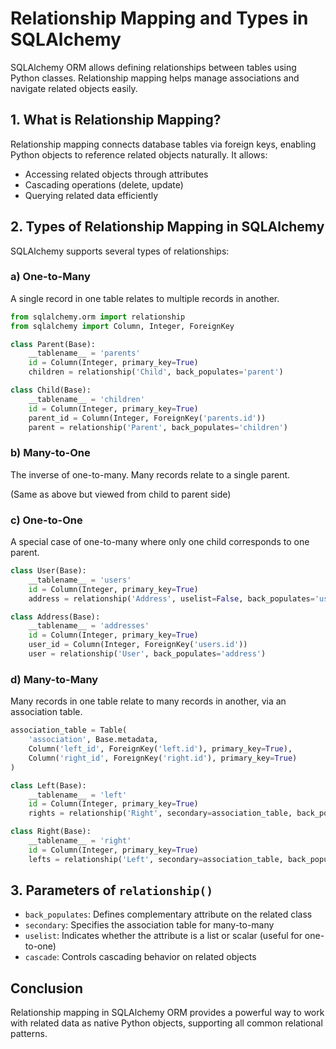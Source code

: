 # Relationship Mapping and Types in SQLAlchemy

SQLAlchemy ORM allows defining relationships between tables using Python classes. Relationship mapping helps manage associations and navigate related objects easily.

## 1. What is Relationship Mapping?

Relationship mapping connects database tables via foreign keys, enabling Python objects to reference related objects naturally. It allows:

- Accessing related objects through attributes
- Cascading operations (delete, update)
- Querying related data efficiently

## 2. Types of Relationship Mapping in SQLAlchemy

SQLAlchemy supports several types of relationships:

### a) One-to-Many

A single record in one table relates to multiple records in another.

```python
from sqlalchemy.orm import relationship
from sqlalchemy import Column, Integer, ForeignKey

class Parent(Base):
    __tablename__ = 'parents'
    id = Column(Integer, primary_key=True)
    children = relationship('Child', back_populates='parent')

class Child(Base):
    __tablename__ = 'children'
    id = Column(Integer, primary_key=True)
    parent_id = Column(Integer, ForeignKey('parents.id'))
    parent = relationship('Parent', back_populates='children')
```

### b) Many-to-One

The inverse of one-to-many. Many records relate to a single parent.

(Same as above but viewed from child to parent side)

### c) One-to-One

A special case of one-to-many where only one child corresponds to one parent.

```python
class User(Base):
    __tablename__ = 'users'
    id = Column(Integer, primary_key=True)
    address = relationship('Address', uselist=False, back_populates='user')

class Address(Base):
    __tablename__ = 'addresses'
    id = Column(Integer, primary_key=True)
    user_id = Column(Integer, ForeignKey('users.id'))
    user = relationship('User', back_populates='address')
```

### d) Many-to-Many

Many records in one table relate to many records in another, via an association table.

```python
association_table = Table(
    'association', Base.metadata,
    Column('left_id', ForeignKey('left.id'), primary_key=True),
    Column('right_id', ForeignKey('right.id'), primary_key=True)
)

class Left(Base):
    __tablename__ = 'left'
    id = Column(Integer, primary_key=True)
    rights = relationship('Right', secondary=association_table, back_populates='lefts')

class Right(Base):
    __tablename__ = 'right'
    id = Column(Integer, primary_key=True)
    lefts = relationship('Left', secondary=association_table, back_populates='rights')
```

## 3. Parameters of `relationship()`

- `back_populates`: Defines complementary attribute on the related class
- `secondary`: Specifies the association table for many-to-many
- `uselist`: Indicates whether the attribute is a list or scalar (useful for one-to-one)
- `cascade`: Controls cascading behavior on related objects

## Conclusion

Relationship mapping in SQLAlchemy ORM provides a powerful way to work with related data as native Python objects, supporting all common relational patterns.
